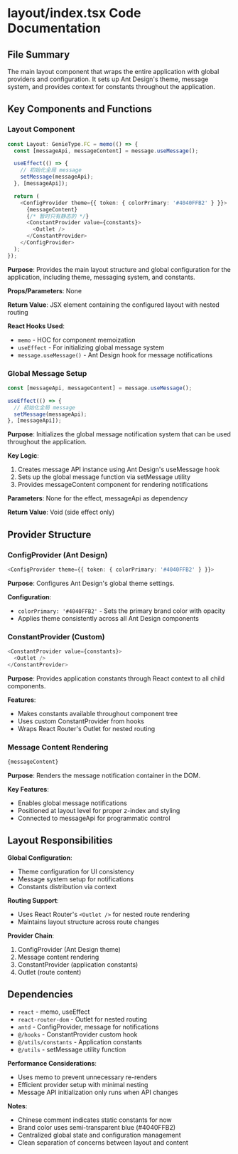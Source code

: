 # layout/index.tsx Code Documentation

## File Summary
The main layout component that wraps the entire application with global providers and configuration. It sets up Ant Design's theme, message system, and provides context for constants throughout the application.

## Key Components and Functions

### Layout Component
```typescript
const Layout: GenieType.FC = memo(() => {
  const [messageApi, messageContent] = message.useMessage();

  useEffect(() => {
    // 初始化全局 message
    setMessage(messageApi);
  }, [messageApi]);

  return (
    <ConfigProvider theme={{ token: { colorPrimary: '#4040FFB2' } }}>
      {messageContent}
      {/* 暂时只有静态的 */}
      <ConstantProvider value={constants}>
        <Outlet />
      </ConstantProvider>
    </ConfigProvider>
  );
});
```

**Purpose**: Provides the main layout structure and global configuration for the application, including theme, messaging system, and constants.

**Props/Parameters**: None

**Return Value**: JSX element containing the configured layout with nested routing

**React Hooks Used**:
- `memo` - HOC for component memoization
- `useEffect` - For initializing global message system
- `message.useMessage()` - Ant Design hook for message notifications

### Global Message Setup
```typescript
const [messageApi, messageContent] = message.useMessage();

useEffect(() => {
  // 初始化全局 message
  setMessage(messageApi);
}, [messageApi]);
```

**Purpose**: Initializes the global message notification system that can be used throughout the application.

**Key Logic**:
1. Creates message API instance using Ant Design's useMessage hook
2. Sets up the global message function via setMessage utility
3. Provides messageContent component for rendering notifications

**Parameters**: None for the effect, messageApi as dependency

**Return Value**: Void (side effect only)

## Provider Structure

### ConfigProvider (Ant Design)
```typescript
<ConfigProvider theme={{ token: { colorPrimary: '#4040FFB2' } }}>
```
**Purpose**: Configures Ant Design's global theme settings.

**Configuration**:
- `colorPrimary: '#4040FFB2'` - Sets the primary brand color with opacity
- Applies theme consistently across all Ant Design components

### ConstantProvider (Custom)
```typescript
<ConstantProvider value={constants}>
  <Outlet />
</ConstantProvider>
```
**Purpose**: Provides application constants through React context to all child components.

**Features**:
- Makes constants available throughout component tree
- Uses custom ConstantProvider from hooks
- Wraps React Router's Outlet for nested routing

### Message Content Rendering
```typescript
{messageContent}
```
**Purpose**: Renders the message notification container in the DOM.

**Key Features**:
- Enables global message notifications
- Positioned at layout level for proper z-index and styling
- Connected to messageApi for programmatic control

## Layout Responsibilities

**Global Configuration**:
- Theme configuration for UI consistency
- Message system setup for notifications
- Constants distribution via context

**Routing Support**:
- Uses React Router's `<Outlet />` for nested route rendering
- Maintains layout structure across route changes

**Provider Chain**:
1. ConfigProvider (Ant Design theme)
2. Message content rendering
3. ConstantProvider (application constants)
4. Outlet (route content)

## Dependencies
- `react` - memo, useEffect
- `react-router-dom` - Outlet for nested routing
- `antd` - ConfigProvider, message for notifications
- `@/hooks` - ConstantProvider custom hook
- `@/utils/constants` - Application constants
- `@/utils` - setMessage utility function

**Performance Considerations**:
- Uses memo to prevent unnecessary re-renders
- Efficient provider setup with minimal nesting
- Message API initialization only runs when API changes

**Notes**:
- Chinese comment indicates static constants for now
- Brand color uses semi-transparent blue (#4040FFB2)
- Centralized global state and configuration management
- Clean separation of concerns between layout and content